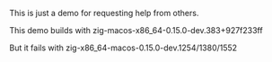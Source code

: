 This is just a demo for requesting help from others.

This demo builds with zig-macos-x86_64-0.15.0-dev.383+927f233ff

But it fails with zig-x86_64-macos-0.15.0-dev.1254/1380/1552

